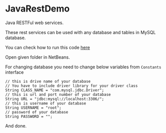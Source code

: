 # JavaRestDemo

Java RESTFul web services.

These rest services can be used with any database and tables in MySQL database.

You can check how to run this code <a target="_blank" href='https://www.youtube.com/watch?v=HzRb9g5_hKY'>here</a>

Open given folder in NetBeans.

For changing database you need to change below variables from `Constants` interface

    // this is drive name of your database
    // You have to include driver library for your driver class
    String CLASS_NAME = "com.mysql.jdbc.Driver";
    // this is url and port number of your database
    String URL = "jdbc:mysql://localhost:3306/";
    // this is username of your database
    String USERNAME = "root";
    // password of your database
    String PASSWORD = "";


And done.
